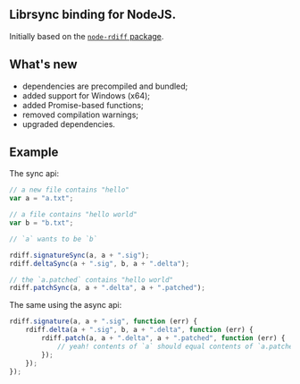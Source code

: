 ## Librsync binding for NodeJS.

Initially based on the [`node-rdiff` package](https://www.npmjs.com/package/node-rdiff).

## What's new

-   dependencies are precompiled and bundled;
-   added support for Windows (x64);
-   added Promise-based functions;
-   removed compilation warnings;
-   upgraded dependencies.

## Example

The sync api:

```js
// a new file contains "hello"
var a = "a.txt";

// a file contains "hello world"
var b = "b.txt";

// `a` wants to be `b`

rdiff.signatureSync(a, a + ".sig");
rdiff.deltaSync(a + ".sig", b, a + ".delta");

// the `a.patched` contains "hello world"
rdiff.patchSync(a, a + ".delta", a + ".patched");
```

The same using the async api:

```js
rdiff.signature(a, a + ".sig", function (err) {
    rdiff.delta(a + ".sig", b, a + ".delta", function (err) {
        rdiff.patch(a, a + ".delta", a + ".patched", function (err) {
            // yeah! contents of `a` should equal contents of `a.patched`
        });
    });
});
```
